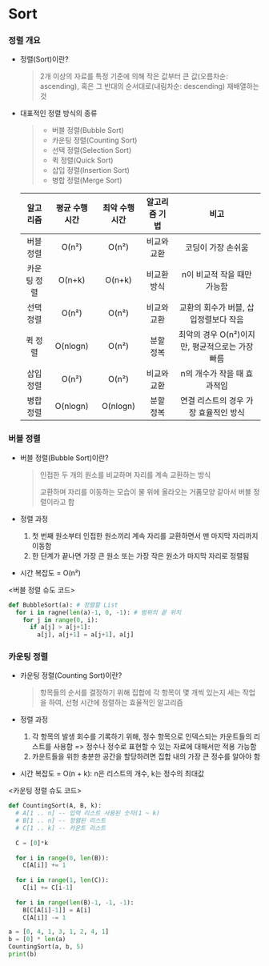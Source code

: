 # Sort

### 정렬 개요

- 정렬(Sort)이란?

  > 2개 이상의 자료를 특정 기준에 의해 작은 값부터 큰 값(오름차순: ascending), 혹은 그 반대의 순서대로(내림차순: descending) 재배열하는 것

- 대표적인 정렬 방식의 종류

  > - 버블 정렬(Bubble Sort)
  > - 카운팅 정렬(Counting Sort)
  > - 선택 정렬(Selection Sort)
  > - 퀵 정렬(Quick Sort)
  > - 삽입 정렬(Insertion Sort)
  > - 병합 정렬(Merge Sort)

  |  알고리즘   | 평균 수행시간 | 최악 수행시간 | 알고리즘 기법 |                      비고                       |
  | :---------: | :-----------: | :-----------: | :-----------: | :---------------------------------------------: |
  |  버블 정렬  |     O(n²)     |     O(n²)     |  비교와 교환  |               코딩이 가장 손쉬움                |
  | 카운팅 정렬 |    O(n+k)     |    O(n+k)     |  비교환 방식  |           n이 비교적 작을 때만 가능함           |
  |  선택 정렬  |     O(n²)     |     O(n²)     |  비교와 교환  |      교환의 회수가 버블, 삽입정렬보다 작음      |
  |   퀵 정렬   |   O(nlogn)    |     O(n²)     |   분할 정복   | 최악의 경우 O(n²)이지만, 평균적으로는 가장 빠름 |
  |  삽입 정렬  |     O(n²)     |     O(n²)     |  비교와 교환  |           n의 개수가 작을 때 효과적임           |
  |  병합 정렬  |   O(nlogn)    |   O(nlogn)    |   분할 정복   |      연결 리스트의 경우 가장 효율적인 방식      |

  

### 버블 정렬

- 버블 정렬(Bubble Sort)이란?

  > 인접한 두 개의 원소를 비교하며 자리를 계속 교환하는 방식
  >
  > 교환하며 자리를 이동하는 모습이 물 위에 올라오는 거품모양 같아서 버블 정렬이라고 함

- 정렬 과정

  1. 첫 번째 원소부터 인접한 원소끼리 계속 자리를 교환하면서 맨 마지막 자리까지 이동함
  2. 한 단계가 끝나면 가장 큰 원소 또는 가장 작은 원소가 마지막 자리로 정렬됨

- 시간 복잡도 = O(n²)

<버블 정렬 슈도 코드>

```python
def BubbleSort(a): # 정렬할 List
  for i in ragne(len(a)-1, 0, -1): # 범위의 끝 위치
    for j in range(0, i):
      if a[j] > a[j+1]:
        a[j], a[j+1] = a[j+1], a[j]
```



### 카운팅 정렬

- 카운팅 정렬(Counting Sort)이란?

  > 항목들의 순서를 결정하기 위해 집합에 각 항목이 몇 개씩 있는지 세는 작업을 하여, 선형 시간에 정렬하는 효율적인 알고리즘

- 정렬 과정

  1. 각 항목의 발생 회수를 기록하기 위해, 정수 항목으로 인덱스되는 카운트들의 리스트를 사용함 => 정수나 정수로 표현할 수 있는 자료에 대해서만 적용 가능함
  2. 카운트들을 위한 충분한 공간을 할당하려면 집합 내의 가장 큰 정수를 알아야 함

- 시간 복잡도 = O(n + k): n은 리스트의 개수, k는 정수의 최대값

<카운팅 정렬 슈도 코드>

```python
def CountingSort(A, B, k):
  # A[1 .. n] -- 입력 리스트 사용된 숫자(1 ~ k)
  # B[1 .. n] -- 정렬된 리스트
  # C[1 .. k] -- 카운트 리스트
  
  C = [0]*k
  
  for i in range(0, len(B)):
    C[A[i]] += 1
    
  for i in range(1, len(C)):
    C[i] += C[i-1]
    
  for i in range(len(B)-1, -1, -1):
    B[C[A[i]-1]] = A[i]
    C[A[i]] -= 1
```

```python
a = [0, 4, 1, 3, 1, 2, 4, 1]
b = [0] * len(a)
CountingSort(a, b, 5)
print(b)
```









